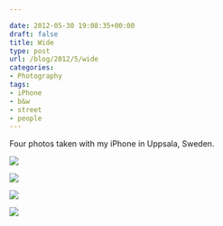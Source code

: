 ```yaml
---

date: 2012-05-30 19:08:35+00:00
draft: false
title: Wide
type: post
url: /blog/2012/5/wide
categories:
- Photography
tags:
- iPhone
- b&w
- street
- people
---
```


Four photos taken with my iPhone in Uppsala, Sweden.


  
![](/images/2012-05-30-20125wide/20120525-IMG_4046.jpg)

  


  
![](/images/2012-05-30-20125wide/20120525-IMG_3981.jpg)

  


  
![](/images/2012-05-30-20125wide/20120525-IMG_4051.jpg)

  


  
![](/images/2012-05-30-20125wide/20120528-IMG_4134.jpg)

